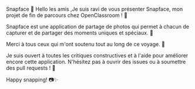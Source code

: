  Snapface 📸
Hello les amis ,Je suis ravi de vous présenter Snapface, mon projet de fin de parcours chez OpenClassroom ! 🎉

Snapface est une application de partage de photos qui permet à chacun de capturer et de partager des moments uniques et spéciaux. 🌟

Merci à tous ceux qui m'ont soutenu tout au long de ce voyage. 🙏

Je suis ouvert à toutes les critiques constructives et à l'aide pour améliorer encore cette application. N'hésitez pas à ouvrir des issues ou à soumettre des pull requests ! 🤗

Happy snapping! 📷✨
